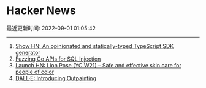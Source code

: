 # Hacker News

最近更新时间: 2022-09-01 01:05:42

--- 
1. [Show HN: An opinionated and statically-typed TypeScript SDK generator](https://easysdk.xyz/) 
2. [Fuzzing Go APIs for SQL Injection](https://blog.fuzzbuzz.io/fuzzing-go-apis-for-sql-injection/) 
3. [Launch HN: Lion Pose (YC W21) – Safe and effective skin care for people of color](https://news.ycombinator.com/item?id=32664261) 
4. [DALL·E: Introducing Outpainting](https://openai.com/blog/dall-e-introducing-outpainting/) 
